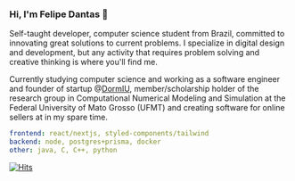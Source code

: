 ### Hi, I'm Felipe Dantas 👋

Self-taught developer, computer science student from Brazil, committed to innovating great solutions to current problems. I specialize in digital design and development, but any activity that requires problem solving and creative thinking is where you'll find me.

Currently studying computer science and working as a software engineer and founder of startup @<a href="https://github.com/dormiuapp">DormIU</a>, member/scholarship holder of the research group in Computational Numerical Modeling and Simulation at the Federal University of Mato Grosso (UFMT) and creating software for online sellers at <a href="Mirage Experience" ></a> in my spare time.

```yaml
frontend: react/nextjs, styled-components/tailwind
backend: node, postgres+prisma, docker
other: java, C, C++, python
```

[![Hits](https://hits-app.vercel.app/hits?url=https://github.com/fdantasr&bgLeft=444444&bgRight=575fff&label=visits)](https://hits-app.vercel.app/)
